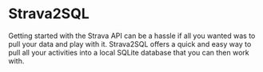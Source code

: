 # Strava2SQL

Getting started with the Strava API can be a hassle if all you wanted was to pull your data and play with it.
Strava2SQL offers a quick and easy way to pull all your activities into a local SQLite database that you can then work with.
